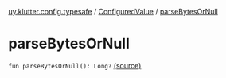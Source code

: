 [uy.klutter.config.typesafe](../index.md) / [ConfiguredValue](index.md) / [parseBytesOrNull](.)


# parseBytesOrNull

`fun parseBytesOrNull(): Long?` [(source)](https://github.com/kohesive/klutter/blob/master/config-typesafe-jdk6/src/main/kotlin/uy/klutter/config/typesafe/TypesafeConfig_Ext.kt#L73)



